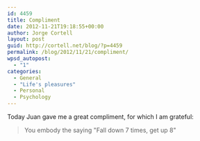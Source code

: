 ```yaml
---
id: 4459
title: Compliment
date: 2012-11-21T19:18:55+00:00
author: Jorge Cortell
layout: post
guid: http://cortell.net/blog/?p=4459
permalink: /blog/2012/11/21/compliment/
wpsd_autopost:
  - "1"
categories:
  - General
  - "Life's pleasures"
  - Personal
  - Psychology
---
```

Today Juan gave me a great compliment, for which I am grateful:

> You embody the saying "Fall down 7 times, get up 8"